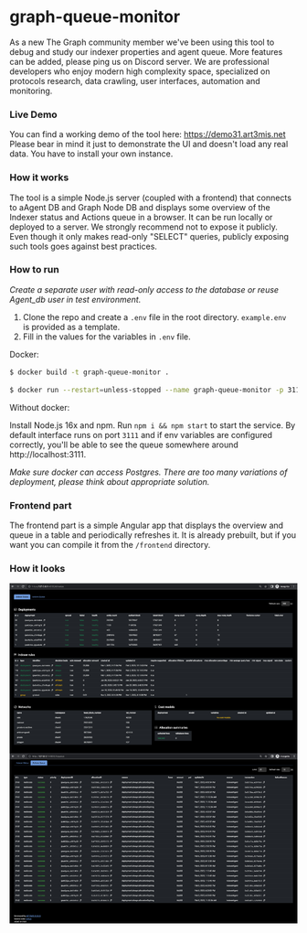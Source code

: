 # graph-queue-monitor

As a new The Graph community member we've been using this tool to debug and study our indexer properties and agent queue. More features can be added, please ping us on Discord server. We are professional developers who enjoy modern high complexity space, specialized on protocols research, data crawling, user interfaces, automation and monitoring.

### Live Demo

You can find a working demo of the tool here: https://demo31.art3mis.net Please bear in mind it just to demonstrate the UI and doesn't load any real data. You have to install your own instance.

### How it works

The tool is a simple Node.js server (coupled with a frontend) that connects to aAgent DB and Graph Node DB and displays some overview of the Indexer status and Actions queue in a browser. It can be run locally or deployed to a server. We strongly recommend not to expose it publicly. Even though it only makes read-only "SELECT" queries, publicly exposing such tools goes against best practices.

### How to run

_Create a separate user with read-only access to the database or reuse Agent_db user in test environment._

1. Clone the repo and create a `.env` file in the root directory. `example.env ` is provided as a template.
2. Fill in the values for the variables in `.env` file.

Docker:
```sh
$ docker build -t graph-queue-monitor .
```
```sh
$ docker run --restart=unless-stopped --name graph-queue-monitor -p 3111:3111 -d graph-queue-monitor
```
Without docker:

Install Node.js 16x and npm. Run `npm i && npm start` to start the service. By default interface runs on port `3111` and if env variables are configured correctly, you'll be able to see the queue somewhere around http://localhost:3111.

_Make sure docker can access Postgres. There are too many variations of deployment, please think about appropriate solution._

### Frontend part

The frontend part is a simple Angular app that displays the overview and queue in a table and periodically refreshes it. It is already prebuilt, but if you want you can compile it from the `/frontend` directory.

### How it looks

![Queue](queue.jpg)
